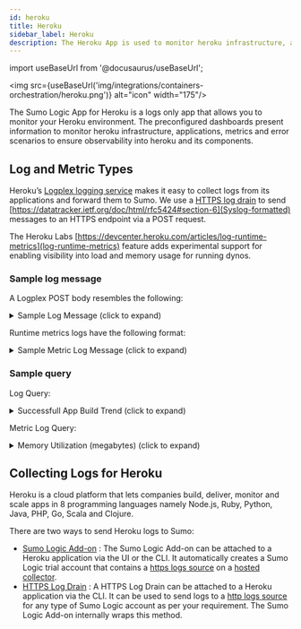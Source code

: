 ```yaml
---
id: heroku
title: Heroku
sidebar_label: Heroku
description: The Heroku App is used to monitor heroku infrastructure, applications, metrics and error scenarios to ensure observability into heroku and its components.
---
```


import useBaseUrl from '@docusaurus/useBaseUrl';

<img src={useBaseUrl('img/integrations/containers-orchestration/heroku.png')} alt="icon" width="175"/>


The Sumo Logic App for Heroku is a logs only app that allows you to monitor your Heroku environment. The preconfigured dashboards present information to monitor heroku infrastructure, applications, metrics and error scenarios to ensure observability into heroku and its components.

## Log and Metric Types

Heroku’s [Logplex logging service](https://devcenter.heroku.com/articles/logging) makes it easy to collect logs from its applications and forward them to Sumo. We use a [HTTPS log drain](https://devcenter.heroku.com/articles/log-drains#https-drains) to send [https://datatracker.ietf.org/doc/html/rfc5424#section-6](Syslog-formatted) messages to an HTTPS endpoint via a POST request.

The Heroku Labs [https://devcenter.heroku.com/articles/log-runtime-metrics](log-runtime-metrics) feature adds experimental support for enabling visibility into load and memory usage for running dynos.

### Sample log message

A Logplex POST body resembles the following:

<details><summary>Sample Log Message (click to expand)</summary>
```
83 <40>1 2012-11-30T06:45:29+00:00 host app web.3 - State changed from starting to up
119 <40>1 2012-11-30T06:45:26+00:00 host app web.3 - Starting process with command `bundle exec rackup config.ru -p 24405
```
</details>

Runtime metrics logs have the following format:

<details><summary>Sample Metric Log Message (click to expand)</summary>
```
335 <134>1 2023-08-24T10:28:47.153192+00:00 host heroku web.1 - source=web.1 dyno=heroku.322071457.63c5abfd-838b-4e2d-bce1-ce46de280675 sample#memory_total=180.43MB sample#memory_rss=180.05MB sample#memory_cache=0.38MB sample#memory_swap=0.00MB sample#memory_pgpgin=84329pages sample#memory_pgpgout=38140pages sample#memory_quota=512.00MB
205 <134>1 2023-08-24T12:31:50.112+00:00 host heroku web.1 - source=web.1 dyno=heroku.319324155.67cc34d0-0440-4106-97b6-d9486f7d9009 sample#load_avg_1m=0.00 sample#load_avg_5m=0.00 sample#load_avg_15m=0.01
```
</details>

### Sample query

Log Query:

<details><summary>Successfull App Build Trend (click to expand)</summary>
```sql
_sourceCategory"Heroku" "Build Succeeded"
| where _sourceName matches "{{log_drain}}"
| _sourceName as log_drain
| parse regex "(?<dateStamp>\d{4}-\d{2}-\d{2}T\d{2}\:\d{2}\:\d{2}.*\+\d{2}:\d{2})"
| parseDate(dateStamp,"yyyy-MM-dd'T'HH:mm:ss","etc/utc") as date
| formatDate(date, "MMM-dd") as day
| count by log_drain, day
| transpose row day column log_drain
```
</details>

Metric Log Query:

<details><summary>Memory Utilization (megabytes) (click to expand)</summary>
```sql
_sourceCategory"Heroku"
| parse regex "dyno=(?<dyno>.*?(?= )).*memory_total=(?<memory_total>.*?(?=MB )).*memory_rss=(?<memory_rss>.*?(?=MB )).*memory_cache=(?<memory_cache>.*?(?=MB )).*memory_swap=(?<memory_swap>.*?(?=MB ))"
| where dyno matches "{{dyno}}" and _sourceName matches "{{log_drain}}"
| timeslice 1m
| avg(memory_total) as memory_total, avg(memory_rss) as resident_memory, avg(memory_cache) as disk_cache_memory, avg(memory_swap) as swap_memory by _timeslice
```
</details>

## Collecting Logs for Heroku

Heroku is a cloud platform that lets companies build, deliver, monitor and scale apps in 8 programming languages namely Node.js, Ruby, Python, Java, PHP, Go, Scala and Clojure.

There are two ways to send Heroku logs to Sumo:
* [Sumo Logic Add-on](https://devcenter.heroku.com/articles/sumologic) : The Sumo Logic Add-on can be attached to a Heroku application via the UI or the CLI. It automatically creates a Sumo Logic trial account that contains a [https logs source](https://help.sumologic.com/docs/send-data/hosted-collectors/http-source/logs-metrics/) on a [hosted collector](https://help.sumologic.com/docs/send-data/hosted-collectors/configure-hosted-collector/).
* [HTTPS Log Drain](https://devcenter.heroku.com/articles/log-drains#https-drains) : A HTTPS Log Drain can be attached to a Heroku application via the CLI. It can be used to send logs to a [http logs source](https://help.sumologic.com/docs/send-data/hosted-collectors/http-source/logs-metrics/) for any type of Sumo Logic account as per your requirement. The Sumo Logic Add-on internally wraps this method.